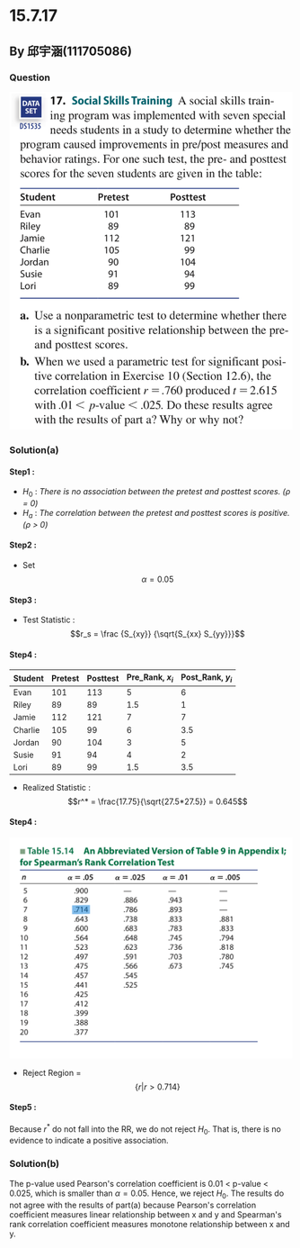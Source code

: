 # 15.7.17

## By 邱宇涵(111705086)

### Question
<img src="https://github.com/HWTeng-Course/202402-Statistics/blob/7a57f78767d9a4c2987766d9aa4c42b085748c9b/Images/15.7.17.png">

### Solution(a)

#### Step1 :
- $H_0$ : *There is no association between the pretest and posttest scores. (ρ = 0)*
- $H_a$ : *The correlation between the pretest and posttest scores is positive. (ρ > 0)*

#### Step2 :
- Set $$\alpha = 0.05$$

#### Step3 : 
- Test Statistic : $$r_s = \frac {S_{xy}} {\sqrt{S_{xx} S_{yy}}}$$

#### Step4 :
|Student|Pretest|Posttest|Pre_Rank, $x_i$|Post_Rank, $y_i$|
|-------|-------|--------|---------------|---------------|
|Evan   |101    |113     |5              |6              |
|Riley  |89     |89      |1.5            |1              |  
|Jamie  |112    |121     |7              |7              |
|Charlie|105    |99      |6              |3.5            |
|Jordan |90     |104     |3              |5              |
|Susie  |91     |94      |4              |2              |
|Lori   |89     |99      |1.5            |3.5            |

- Realized Statistic : $$r^* = \frac{17.75}{\sqrt{27.5*27.5}} = 0.645$$

#### Step4 :
<img src="https://github.com/HWTeng-Course/202402-Statistics/blob/302c2fabbf895c74de54672a922fa3027ffb70d8/Images/spearman's%20table.png">

- Reject Region = $$\lbrace r | r > 0.714 \rbrace$$

#### Step5 :
Because $r^*$ do not fall into the RR, we do not reject $H_0$. That is, there is no evidence to indicate a positive association.

### Solution(b)
The p-value used Pearson's correlation coefficient is 0.01 < p-value < 0.025, which is smaller than $\alpha = 0.05$. Hence, we reject $H_0$. The results do not agree with the results of part(a) because Pearson's correlation coefficient measures linear relationship between x and y and Spearman's rank correlation coefficient measures monotone relationship between x and y.

